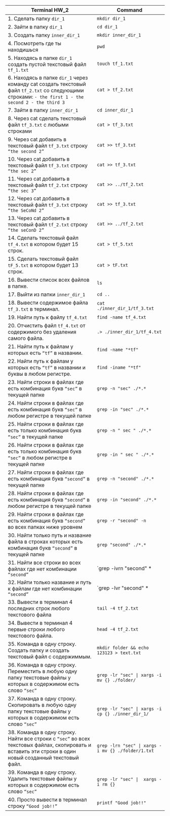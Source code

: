 
| Terminal HW_2		                                                                                                                          | Command |
|-------------------------------------------------------------------------------------------------------------------------------------------------|-----|
| 1. Сделать папку `dir_1`                                                                                                                          | `mkdir dir_1` |
|  2. Зайти в папку `dir_1`                                                                                                                         | `cd dir_1`    |
|  3. Создать папку `inner_dir_1`                                                                                                                   | `mkdir inner_dir_1`    |
|  4. Посмотреть где ты находишься                                                                                                                | `pwd`    |
|  5. Находясь в папке `dir_1` создать пустой текстовый файл `tf_1.txt`                                                                               | `touch tf_1.txt`    |
|  6. Находясь в папке `dir_1` через команду cat создать текстовый файл `tf_2.txt` со следующими строками: `- the first 1 - the second 2 - the third 3` | `cat > tf_2.txt`    |
|  7. Зайти в папку `inner_dir_1`                                                                                                                   | `cd inner_dir_1`    |
|  8. Через cat сделать текстовый файл `tf_3.txt`  c любыми строками                                                                                | `cat > tf_3.txt`    |
|  9. Через cat добавить в текстовый файл `tf_3.txt` строку `“the second 2”`                                                                          | `cat >> tf_3.txt`|
|  10. Через cat добавить в текстовый файл `tf_3.txt` строку `“the sec 2”`                                                                            | `cat >> tf_3.txt`| 
|  11. Через cat добавить в текстовый файл `tf_2.txt` строку `“the sec 3”`                                                                            | `cat >> ../tf_2.txt`| 
|  12. Через cat добавить в текстовый файл `tf_3.txt` строку `“the SeCoNd 2”`                                                                         | `cat >> tf_3.txt`| 
|  13. Через cat добавить в текстовый файл `tf_2.txt` строку `“the seConD 2”`                                                                         | `cat >> ../tf_2.txt`| 
|  14. Сделать текстовый файл `tf_4.txt` в котором будет 15 строк.                                                                                  | `cat > tf_5.txt`    |
|  15. Сделать текстовый файл `tF_5.txt` в котором будет 13 строк.                                                                                  | `cat > tF.txt`    |
|  16. Вывести список всех файлов в папке.                                                                                                        | `ls `   |
|  17. Выйти из папки `inner_dir_1`                                                                                                                 | `cd ..`    |
|  18. Вывести содержимое файла `tf_3.txt` в терминал.                                                                                              | `cat ./inner_dir_1/tf_3.txt`   |
|  19. Найти путь к файлу `tf_4.txt`                                                                                                                | `find -name tf_4.txt` |
|  20. Отчистить файл `tf_4.txt` от содержимого без удаления самого файла.                                                                          | `.> ./inner_dir_1/tf_4.txt`    |
|  21. Найти путь к файлам у которых есть  `“tf”` в названии.                                                                                       | `find -name "*tf"`          |
|  22. Найти путь к файлам у которых есть  `“tf”` в названии и буквы в любом регистре.                                                                      | `find -iname "*tf"`   |
|  23. Найти строки в файлах где есть комбинация букв `“sec”` в текущей папке                                                                               | `grep -n "sec" ./*.*`  |
|  24. Найти строки в файлах где есть комбинация букв `“sec”` в любом регистре в текущей папке                                                              | `grep -in "sec" ./*.*`  |
|  25. Найти строки в файлах где есть только комбинация букв `“sec”` в текущей папке                                                                        | `grep -n " sec " ./*.*` |
|  26. Найти строки в файлах где есть только комбинация букв `“sec”` в любом регистре в текущей папке                                                       | `grep -in " sec " ./*.*`  |
|  27. Найти строки в файлах где есть комбинация букв `“second”` в текущей папке                                                                            | `grep -n "second" ./*.*`  |
|  28. Найти строки в файлах где есть комбинация букв `“second”` в любом регистре в текущей папке                                                           | `grep -in "second" ./*.*`  |
|  29. Найти строки в файлах где есть комбинация букв `“second”` во всех папках ниже уровнем                                                                | `grep -r "second" -n` |
|  30. Найти только путь и название файла в строках которых есть комбинация букв `“second”` в текущей папке                                                 | `grep "second" ./*.*`  |
|  31. Найти все строки во всех файлах где нет комбинации `“second”`                                                                                        | `grep -ivrn "second" *  |
|  32. Найти только название и путь к файлам где нет комбинации `“second”`                                                                                  | `grep -lvr "second" *  |
|  33. Вывести в терминал 4 последних строк любого текстового файла                                                                                       | `tail -4 tf_2.txt`  |
|  34. Вывести в терминал 4 первые строки любого текстового файла.                                                                                        | `head -4 tf_2.txt`   |
|  35. Команда в одну строку. Создать папку и создать текстовый файл с содержиммым.                                                                       | `mkdir folder && echo 123123 > text.txt`  |
|  36. Команда в одну строку. Переместить в любую одну папку текстовые файлы у которых в содержимом есть слово `“sec”`                                      | `grep -lr "sec" \| xargs -i mv {} ./folder/` |
|  37. Команда в одну строку. Скопировать в любую одну папку текстовые файлы у которых в содержимом есть слово `“sec”`                                      | `grep -lr "sec" \| xargs -i cp {} ./inner_dir_1/` |
|  38. Команда в одну строку. Найти все строки c `“sec”` во всех текстовых файлах, скопировать и вставить эти строки в один новый созданный текстовый файл. | `grep -lrn "sec" \| xargs -i mv {} ./folder/1.txt`  |
|  39. Команда в одну строку. Удалить текстовые файлы у которых в содержимом есть слово `“sec”`                                                             | `grep -lr "sec" \|  xargs -i rm {}` |
|  40. Просто вывести в терминал строку `“Good job!!”`                                                                                                      | `printf "Good job!!"`  |

